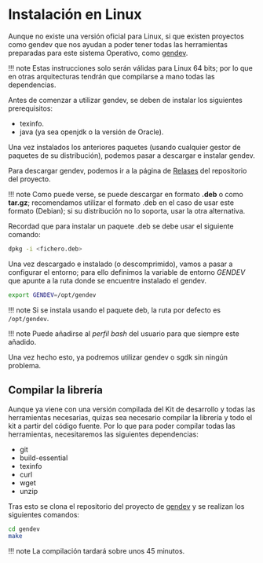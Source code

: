 # Instalación en Linux

Aunque no existe una versión oficial para Linux, si que existen proyectos como gendev que nos ayudan a poder tener todas las herramientas preparadas para este sistema Operativo, como [gendev](https://github.com/kubilus1/gendev).

!!! note
    Estas instrucciones solo serán válidas para Linux 64 bits; por lo que en otras arquitecturas tendrán que compilarse a mano todas las dependencias.

Antes de comenzar a utilizar gendev, se deben de instalar los siguientes prerequisitos:

* texinfo.
* java (ya sea openjdk o la versión de Oracle).

Una vez instalados los anteriores paquetes (usando cualquier gestor de paquetes de su distribución), podemos pasar a descargar e instalar gendev.

Para descargar gendev, podemos ir a la página de [Relases](https://github.com/kubilus1/gendev/releases) del repositorio del proyecto.

!!! note
    Como puede verse, se puede descargar en formato **.deb** o como **tar.gz**; recomendamos utilizar el formato .deb en el caso de usar este formato (Debian); si su distribución no lo soporta, usar la otra alternativa.

Recordad que para instalar un paquete .deb se debe usar el siguiente comando:

```bash
dpkg -i <fichero.deb>
```

Una vez descargado e instalado (o descomprimido), vamos a pasar a configurar el entorno; para ello definimos la variable de entorno _GENDEV_ que apunte a la ruta donde se encuentre instalado el gendev.

```bash
export GENDEV=/opt/gendev
```

!!! note
    Si se instala usando el paquete deb, la ruta por defecto es ```/opt/gendev```.

!!! note
    Puede añadirse al _perfil bash_ del usuario para que siempre este añadido.

Una vez hecho esto, ya podremos utilizar gendev o sgdk sin ningún problema.

## Compilar la librería

Aunque ya viene con una versión compilada del Kit de desarrollo y todas las herramientas necesarias, quizas sea necesario compilar la librería y todo el kit a partir del código fuente. Por lo que para poder compilar todas las herramientas, necesitaremos las siguientes dependencias:

* git
* build-essential
* texinfo
* curl
* wget
* unzip

Tras esto se clona el repositorio del proyecto de [gendev](https://github.com/kubilus1/gendev) y se realizan los siguientes comandos:

```bash
cd gendev
make
```

!!! note
    La compilación tardará sobre unos 45 minutos.
